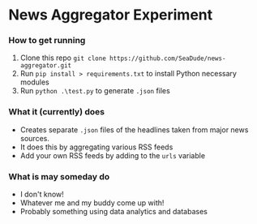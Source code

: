# News Aggregator Experiment

### How to get running

1. Clone this repo `git clone https://github.com/SeaDude/news-aggregator.git`
2. Run `pip install > requirements.txt` to install Python necessary modules
3. Run `python .\test.py` to generate `.json` files

### What it (currently) does  

- Creates separate `.json` files of the headlines taken from major news sources.
- It does this by aggregating various RSS feeds 
- Add your own RSS feeds by adding to the `urls` variable

### What is may someday do

- I don't know!
- Whatever me and my buddy come up with!
- Probably something using data analytics and databases
